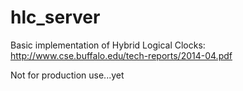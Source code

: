 hlc_server
==========
Basic implementation of Hybrid Logical Clocks: http://www.cse.buffalo.edu/tech-reports/2014-04.pdf

Not for production use...yet
